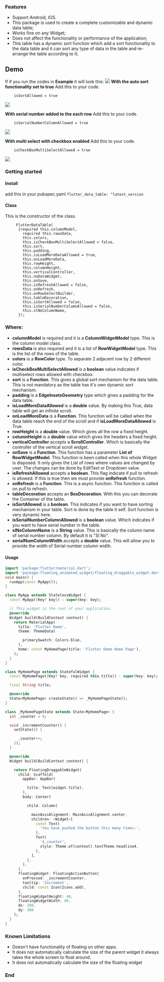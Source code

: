 ### Features

- Support Android, IOS.
- This package is used to create a complete customizable and dynamic data table;
- Works fine on any Widget;
- Does not affect the functionality or performance of the application;
- This table has a dynamic sort function which add a sort functionality to the data table and it can sort any type of data in the table and re-arrange the table according to it;


## Demo
If if you run the codes in **Example** it will look this:
![](https://raw.githubusercontent.com/Smueez/assets/main/flutter_custom_table.gif)
**With the auto sort functionality set to true**
Add this to your code.
```
    isSortAllowed = true
```
![](https://raw.githubusercontent.com/Smueez/assets/main/sort.gif)

**With serial number added to the each row**
Add this to your code.
```
    isSerialNumberColumnAllowed = true
```
![](https://raw.githubusercontent.com/Smueez/assets/main/serial_no.gif)

**With multi select with checkbox enabled**
Add this to your code.
```
    isCheckBoxMultiSelectAllowed = true
```
![](https://raw.githubusercontent.com/Smueez/assets/main/check_box.gif)

### Getting started

####  Install
add this in your pubspec.yaml
`flutter_data_table: ^latest_version`

#### Class

This is the constructor of the class.
```
     FlutterDataTable(
      {required this.columnModel,
        required this.rowsData,
        this.colors,
        this.isCheckBoxMultiSelectAllowed = false,
        this.sort,
        this.padding,
        this.isLoadMoreDataAllowed = true,
        this.onLoadMoreData,
        this.rowHeight,
        this.columnHeight,
        this.verticalController,
        this.noDataWidget,
        this.onSave,
        this.isRefreshAllowed = false,
        this.onRefresh,
        this.onRowSelectBuilder,
        this.tableDecoration,
        this.isSortAllowed = false,
        this.isSerialNumberColumnAllowed = false,
        this.slNoColumnName,
      });
```
### Where:

- **columnModel** is required and it is a **ColumnWidgetModel** type. This is the column model class.
- **rowsData** is also required and it is a list of **RowWidgetModel** type. This is the list of the rows of the table.
- **colors** is a **RowColor** type. To separate 2 adjacent row by 2 different color.
- **isCheckBoxMultiSelectAllowed** is a **boolean** value indicates if multiselect rows allowed with checkbox.
- **sort** is a **Function**. This gives a global sort mechanism for the data table. This is not mandatory as the table has it's own dynamic sort mechanism.
- **padding** is a **EdgeInsetsGeometry** type which gives a padding for the data table.
- **isLoadMoreDataAllowed** is a **double** value. By making this True, data table will get an infinite scroll.
- **onLoadMoreData** is a **Function**. This function will be called when the data table reach the end of the scroll and if **isLoadMoreDataAllowed** is True.
- **rowHeight** is a **double** value. Which gives all the row a fixed height.
- **columnHeight** is a **double** value which gives the headers a fixed height.
- **verticalController** accepts a **ScrollController**. Which is basically the controller of the vertical scroll widget.
- **onSave** is a **Function**. This function has a parameter **List of RowWidgetModel<dynamic>**. This function is been called when this whole Widget is disposed. 
It only gives the List of rows where values are changed by user. The changes can be done by EditText or Dropdown value.
- **isRefreshAllowed** accepts a **boolean**. This flag indicate if pull to refresh is allowed. If this is true then we must provide **onRefresh** function.
- **onRefresh** is a **Function**. This is a async function. This function is called on pull to refresh.
- **tableDecoration** accepts an **BoxDecoration**. With this you can decorate the Container of the table.
- **isSortAllowed** is a **boolean**. This indicates if you want to have sorting mechanism in your table. Sort is done by the table it self. Sort function is very dynamic here.
- **isSerialNumberColumnAllowed** is a **boolean** value. Which indicates if you want to have serial number in the table.
- **slNoColumnName** is a **String** value. This is basically the column name of serial number column. By default it is "Sl No".
- **serialNumColumnWidth** accepts a **double** value. This will allow you to provide the width of Serial number column width.

#### Usage　

```Dart
import 'package:flutter/material.dart';
import 'package:floating_animated_widget/floating_draggable_widget.dart';
void main() {
  runApp(const MyApp());
}

class MyApp extends StatelessWidget {
  const MyApp({Key? key}) : super(key: key);

  // This widget is the root of your application.
  @override
  Widget build(BuildContext context) {
    return MaterialApp(
      title: 'Flutter Demo',
      theme: ThemeData(

        primarySwatch: Colors.blue,
      ),
      home: const MyHomePage(title: 'Flutter Demo Home Page'),
    );
  }
}

class MyHomePage extends StatefulWidget {
  const MyHomePage({Key? key, required this.title}) : super(key: key);

  final String title;

  @override
  State<MyHomePage> createState() => _MyHomePageState();
}

class _MyHomePageState extends State<MyHomePage> {
  int _counter = 0;

  void _incrementCounter() {
    setState(() {

      _counter++;
    });
  }

  @override
  Widget build(BuildContext context) {

    return FloatingDraggableWidget(
      child: Scaffold(
        appBar: AppBar(

          title: Text(widget.title),
        ),
        body: Center(

          child: Column(

            mainAxisAlignment: MainAxisAlignment.center,
            children: <Widget>[
              const Text(
                'You have pushed the button this many times:',
              ),
              Text(
                '$_counter',
                style: Theme.of(context).textTheme.headline4,
              ),
            ],
          ),
        ),
      ),
      floatingWidget: FloatingActionButton(
        onPressed: _incrementCounter,
        tooltip: 'Increment',
        child: const Icon(Icons.add),
      ),
      floatingWidgetHeight: 40,
      floatingWidgetWidth: 40,
      dx: 200,
      dy: 300
    );
  }
}

```
### Known Limitations
- Doesn't have functionality of floating on other apps.
- It does not automatically calculate the size of the parent widget it always takes the whole screen to float around.
- It does not automatically calculate the size of the floating widget
### End
